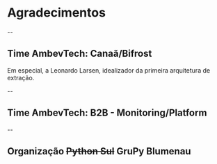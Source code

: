 # Agradecimentos

--
## Time AmbevTech: Canaã/Bifrost

Em especial, a Leonardo Larsen, idealizador da primeira arquitetura de extração.

--
## Time AmbevTech: B2B - Monitoring/Platform

--
## Organização ~~Python Sul~~ GruPy Blumenau
